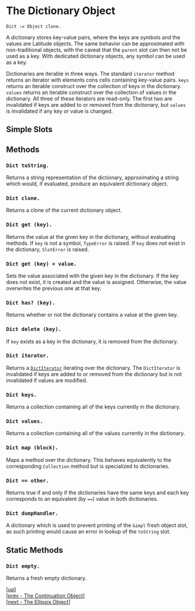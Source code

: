 
# The Dictionary Object

    Dict := Object clone.

A dictionary stores key-value pairs, where the keys are symbols and
the values are Latitude objects. The same behavior can be approximated
with non-traditional objects, with the caveat that the `parent` slot
can then not be used as a key. With dedicated dictionary objects, any
symbol can be used as a key.

Dictionaries are iterable in three ways. The standard `iterator`
method returns an iterator with elements cons cells containing
key-value pairs. `keys` returns an iterable construct over the
collection of keys in the dictionary. `values` returns an iterable
construct over the collection of values in the dictionary. All three
of these iterators are read-only. The first two are invalidated if
keys are added to or removed from the dictionary, but `values` is
invalidated if any key *or* value is changed.

## Simple Slots

## Methods

### `Dict toString.`

Returns a string representation of the dictionary, approximating a
string which would, if evaluated, produce an equivalent dictionary
object.

### `Dict clone.`

Returns a clone of the current dictionary object.

### `Dict get (key).`

Returns the value at the given key in the dictionary, without
evaluating methods. If `key` is not a symbol, `TypeError` is
raised. If `key` does not exist in the dictionary, `SlotError` is
raised.

### `Dict get (key) = value.`

Sets the value associated with the given key in the dictionary. If the
key does not exist, it is created and the value is
assigned. Otherwise, the value overwrites the previous one at that
key.

### `Dict has? (key).`

Returns whether or not the dictionary contains a value at the given
key.

### `Dict delete (key).`

If `key` exists as a key in the dictionary, it is removed from the
dictionary.

### `Dict iterator.`

Returns a [`DictIterator`](iterator.md#dictiterator) iterating over
the dictionary. The `DictIterator` is invalidated if keys are added to
or removed from the dictionary but is not invalidated if values are
modified.

### `Dict keys.`

Returns a collection containing all of the keys currently in the
dictionary.

### `Dict values.`

Returns a collection containing all of the values currently in the
dictionary.

### `Dict map (block).`

Maps a method over the dictionary. This behaves equivalently to the
corresponding `Collection` method but is specialized to dictionaries.

### `Dict == other.`

Returns true if and only if the dictionaries have the same keys and
each key corresponds to an equivalent (by `==`) value in both
dictionaries.

### `Dict dumpHandler.`

A dictionary which is used to prevent printing of the `&impl` fresh
object slot, as such printing would cause an error in lookup of the
`toString` slot.

## Static Methods

### `Dict empty.`

Returns a fresh empty dictionary.

[[up](.)]
<br/>[[prev - The Continuation Object](cont.md)]
<br/>[[next - The Ellipsis Object](ellipsis.md)]
